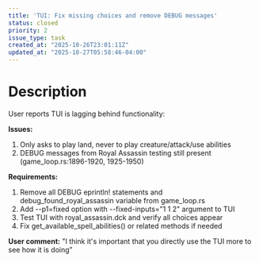 ```yaml
---
title: 'TUI: Fix missing choices and remove DEBUG messages'
status: closed
priority: 2
issue_type: task
created_at: "2025-10-26T23:01:11Z"
updated_at: "2025-10-27T05:58:46-04:00"
---
```


# Description

User reports TUI is lagging behind functionality:

**Issues:**
1. Only asks to play land, never to play creature/attack/use abilities
2. DEBUG messages from Royal Assassin testing still present (game_loop.rs:1896-1920, 1925-1950)

**Requirements:**
1. Remove all DEBUG eprintln! statements and debug_found_royal_assassin variable from game_loop.rs
2. Add --p1=fixed option with --fixed-inputs="1 1 2" argument to TUI
3. Test TUI with royal_assassin.dck and verify all choices appear
4. Fix get_available_spell_abilities() or related methods if needed

**User comment:**
"I think it's important that you directly use the TUI more to see how it is doing"
